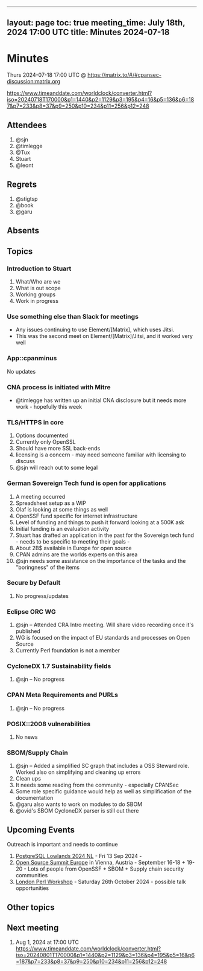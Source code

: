  ---
 layout: page
 toc: true
 meeting_time: July 18th, 2024 17:00 UTC
 title: Minutes 2024-07-18
 ---

# Minutes

Thurs 2024-07-18 17:00 UTC @ https://matrix.to/#/#cpansec-discussion:matrix.org

https://www.timeanddate.com/worldclock/converter.html?iso=20240718T170000&p1=1440&p2=1129&p3=195&p4=16&p5=136&p6=187&p7=233&p8=37&p9=250&p10=234&p11=256&p12=248


## Attendees
1. @sjn
1. @timlegge
1. @Tux
1. Stuart
1. @leont

## Regrets
1. @stigtsp
1. @book
1. @garu

## Absents


## Topics

### Introduction to Stuart

1. What/Who are we
1. What is out scope
1. Working groups
1. Work in progress

### Use something else than Slack for meetings
- Any issues continuing to use Element/[Matrix], which uses Jitsi.
- This was the second meet on Element/[Matrix]/Jitsi, and it worked very well

### App::cpanminus

No updates

### CNA process is initiated with Mitre

- @timlegge has written up an initial CNA disclosure but it needs more work - hopefully this week

### TLS/HTTPS in core
1. Options documented
1. Currently only OpenSSL
1. Should have more SSL back-ends
1. licensing is a concern - may need someone familiar with licensing to discuss
1. @sjn will reach out to some legal

### German Sovereign Tech fund is open for applications
1. A meeting occurred
1. Spreadsheet setup as a WIP
1. Olaf is looking at some things as well
1. OpenSSF fund specific for internet infrastructure
1. Level of funding and things to push it forward looking at a 500K ask
1. Initial funding is an evaluation activity
1. Stuart has drafted an application in the past for the Sovereign tech fund - needs to be specific to meeting their goals -
1. About 2B$ available in Europe for open source
1. CPAN admins are the worlds experts on this area
1. @sjn needs some assistance on the importance of the tasks and the "boringness" of the items

### Secure by Default
1. No progress/updates

### Eclipse ORC WG
1. @sjn – Attended CRA Intro meeting. Will share video recording once it's published
1. WG is focused on the impact of EU standards and processes on Open Source
1. Currently Perl foundation is not a member

### CycloneDX 1.7 Sustainability fields
1. @sjn – No progress

### CPAN Meta Requirements and PURLs
1. @sjn – No progress

### POSIX::2008 vulnerabilities
1. No news

### SBOM/Supply Chain
1. @sjn – Added a simplified SC graph that includes a OSS Steward role. Worked also on simplifying and cleaning up errors
1. Clean ups
1. It needs some reading from the community - especially CPANSec
1. Some role specific guidance would help as well as simplification of the documentation
1. @garu also wants to work on modules to do SBOM
1. @ovid's SBOM CycloneDX parser is still out there

## Upcoming Events

Outreach is important and needs to continue
1. [PostgreSQL Lowlands 2024 NL](https://kangaroot.net/events/pg-day-lowlands-2024-nl) - Fri 13 Sep 2024 - 
1. [Open Source Summit Europe](https://events.linuxfoundation.org/open-source-summit-europe/) in Vienna, Austria - September 16-18 + 19-20 - Lots of people from OpenSSF + SBOM + Supply chain security communities
1. [London Perl Workshop](https://act.yapc.eu/lpw2024/) - Saturday 26th October 2024 - possible talk opportunities

## Other topics

## Next meeting
1. Aug 1, 2024 at 17:00 UTC
https://www.timeanddate.com/worldclock/converter.html?iso=20240801T170000&p1=1440&p2=1129&p3=136&p4=195&p5=16&p6=187&p7=233&p8=37&p9=250&p10=234&p11=256&p12=248
